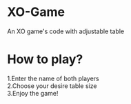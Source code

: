 # XO-Game
An XO game's code with adjustable table
# How to play?
1.Enter the name of both players <br />
2.Choose your desire table size <br />
3.Enjoy the game! <br />
